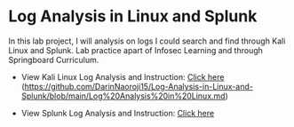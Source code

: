 # Log Analysis in Linux and Splunk

In this lab project, I will analysis on logs I could search and find through Kali Linux and Splunk. Lab practice apart of Infosec Learning and through Springboard Curriculum.

- View Kali Linux Log Analysis and Instruction: [Click here
](https://github.com/DarinNaoroji15/Log-Analysis-in-Linux-and-Splunk/blob/main/Log%20Analysis%20and%20Command%20Line%20Usage%20in%20Linux.md)
(https://github.com/DarinNaoroji15/Log-Analysis-in-Linux-and-Splunk/blob/main/Log%20Analysis%20in%20Linux.md)

- View Splunk Log Analysis and Instruction: [Click here](https://github.com/DarinNaoroji15/Log-Analysis-in-Linux-and-Splunk/blob/main/Log%20Analysis%20in%20Splunk.md)
